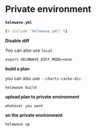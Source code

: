 

# Private environment

**`helmwave.yml`**

```yaml
{% include "helmwave.yml" %}
```

**Disable diff**

You can also use `local`

```shell
export HELMWAVE_DIFF_MODE=none
```

**build a plan**

you can also use `--charts-cache-dir`.

```shell
helmwave build
```

**upload plan to private environment**

```shell
whatever you want
```

**on the private environment**

```shell
helmwave up
```